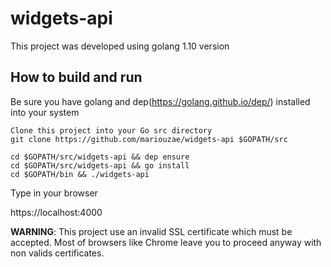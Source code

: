 # widgets-api

This project was developed using golang 1.10 version

## How to build and run

Be sure you have golang and dep(https://golang.github.io/dep/) installed into your system
```
Clone this project into your Go src directory
git clone https://github.com/mariouzae/widgets-api $GOPATH/src

cd $GOPATH/src/widgets-api && dep ensure
cd $GOPATH/src/widgets-api && go install
cd $GOPATH/bin && ./widgets-api
```

Type in your browser

https://localhost:4000

**WARNING**: This project use an invalid SSL certificate which must be accepted. Most of browsers like Chrome leave you to proceed anyway with non valids certificates.
